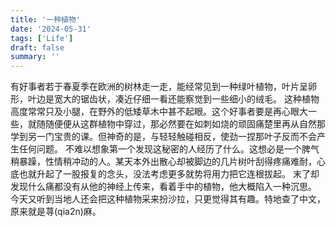 ```yaml
---
title: '一种植物'
date: '2024-05-31'
tags: ['Life']
draft: false
summary: ''
---
```

有好事者若于春夏季在欧洲的树林走一走，能经常见到一种绿叶植物，叶片呈卵形，叶边是宽大的锯齿状，凑近仔细一看还能察觉到一些细小的绒毛。
这种植物高度常常只及小腿，在野外的低矮草木中甚不起眼。这个好事者要是再心眼大一些，就随随便便从这群植物中穿过，那必然要在如刺如烧的顽固痛楚里再从自然那学到另一门宝贵的课。但神奇的是，与轻轻触碰相反，使劲一捏那叶子反而不会产生任何问题。
不难以想象第一个发现这秘密的人经历了什么。这想必是一个脾气稍暴躁，性情稍冲动的人。某天本外出散心却被脚边的几片树叶刮得疼痛难耐，心底也就升起了一股报复的念头，没法考虑更多就势将用力把它连根拔起。
末了却发现什么痛都没有从他的神经上传来，看着手中的植物，他大概陷入一种沉思。
今天又听到当地人还会把这种植物采来扮沙拉，只更觉得其有趣。特地查了中文，原来就是荨(qia2n)麻。
